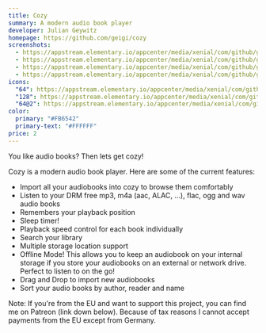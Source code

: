```yaml
---
title: Cozy
summary: A modern audio book player
developer: Julian Geywitz
homepage: https://github.com/geigi/cozy
screenshots:
  - https://appstream.elementary.io/appcenter/media/xenial/com/github/geigi.cozy.desktop/73F8C2CB5B55B3CEF6254D81FDC7B466/screenshots/image-1_orig.png
  - https://appstream.elementary.io/appcenter/media/xenial/com/github/geigi.cozy.desktop/73F8C2CB5B55B3CEF6254D81FDC7B466/screenshots/image-2_orig.png
  - https://appstream.elementary.io/appcenter/media/xenial/com/github/geigi.cozy.desktop/73F8C2CB5B55B3CEF6254D81FDC7B466/screenshots/image-3_orig.png
  - https://appstream.elementary.io/appcenter/media/xenial/com/github/geigi.cozy.desktop/73F8C2CB5B55B3CEF6254D81FDC7B466/screenshots/image-4_orig.png
icons:
  "64": https://appstream.elementary.io/appcenter/media/xenial/com/github/geigi.cozy.desktop/73F8C2CB5B55B3CEF6254D81FDC7B466/icons/64x64/com.github.geigi.cozy_com.github.geigi.cozy.png
  "128": https://appstream.elementary.io/appcenter/media/xenial/com/github/geigi.cozy.desktop/73F8C2CB5B55B3CEF6254D81FDC7B466/icons/128x128/com.github.geigi.cozy_com.github.geigi.cozy.png
  "64@2": https://appstream.elementary.io/appcenter/media/xenial/com/github/geigi.cozy.desktop/73F8C2CB5B55B3CEF6254D81FDC7B466/icons/64x64@2/com.github.geigi.cozy_com.github.geigi.cozy.png
color:
  primary: "#FB6542"
  primary-text: "#FFFFFF"
price: 2
---
```


<p>You like audio books? Then lets get cozy!</p>
<p>Cozy is a modern audio book player. Here are some of the current features:</p>
<ul>
  <li>Import all your audiobooks into cozy to browse them comfortably</li>
  <li>Listen to your DRM free mp3, m4a (aac, ALAC, ...), flac, ogg and wav audio books</li>
  <li>Remembers your playback position</li>
  <li>Sleep timer!</li>
  <li>Playback speed control for each book individually</li>
  <li>Search your library</li>
  <li>Multiple storage location support</li>
  <li>Offline Mode! This allows you to keep an audiobook on your internal storage if you store your audiobooks on an external
or network drive. Perfect to listen to on the go!</li>
  <li>Drag and Drop to import new audiobooks</li>
  <li>Sort your audio books by author, reader and name</li>
</ul>
<p>Note: If you&apos;re from the EU and want to support this project, you can find me on Patreon (link down below).
      Because of tax reasons I cannot accept payments from the EU except from Germany.</p>